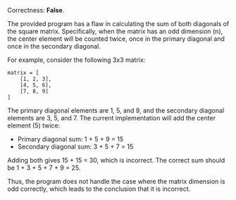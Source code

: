 Correctness: **False**.

The provided program has a flaw in calculating the sum of both diagonals of the square matrix. Specifically, when the matrix has an odd dimension (n), the center element will be counted twice, once in the primary diagonal and once in the secondary diagonal.

For example, consider the following 3x3 matrix:

```
matrix = [
    [1, 2, 3],
    [4, 5, 6],
    [7, 8, 9]
]
```

The primary diagonal elements are 1, 5, and 9, and the secondary diagonal elements are 3, 5, and 7. The current implementation will add the center element (5) twice:

- Primary diagonal sum: 1 + 5 + 9 = 15
- Secondary diagonal sum: 3 + 5 + 7 = 15

Adding both gives 15 + 15 = 30, which is incorrect. The correct sum should be 1 + 3 + 5 + 7 + 9 = 25.

Thus, the program does not handle the case where the matrix dimension is odd correctly, which leads to the conclusion that it is incorrect.